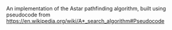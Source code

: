 An implementation of the Astar pathfinding algorithm, built using pseudocode from https://en.wikipedia.org/wiki/A*_search_algorithm#Pseudocode
